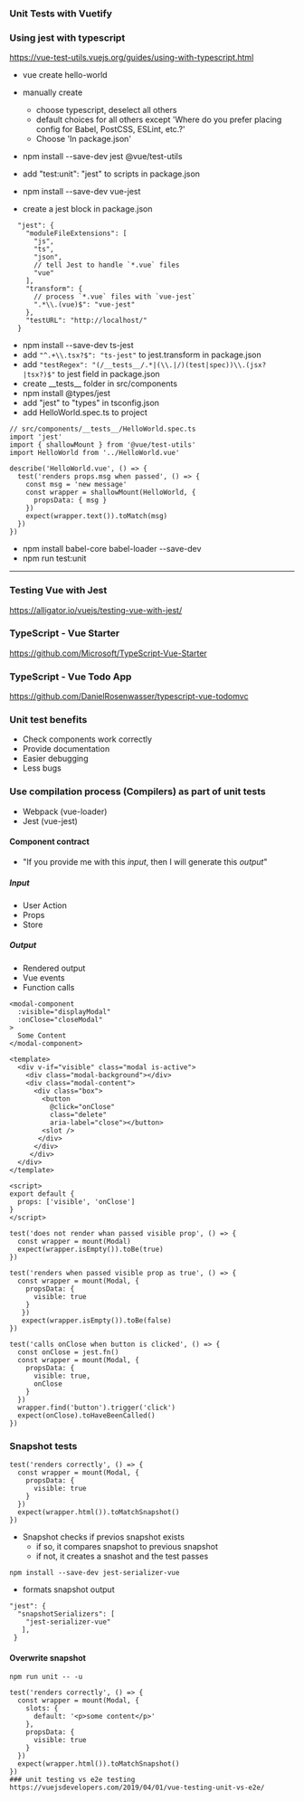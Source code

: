 ### Unit Tests with Vuetify


### Using jest with typescript
https://vue-test-utils.vuejs.org/guides/using-with-typescript.html
- vue create hello-world
- manually create 
  - choose typescript, deselect all others
  - default choices for all others except 'Where do you prefer placing config for Babel, PostCSS, ESLint, etc.?' 
  - Choose 'In package.json'
  
- npm install --save-dev jest @vue/test-utils
- add "test:unit": "jest" to scripts in package.json
- npm install --save-dev vue-jest
- create a jest block in package.json
```
  "jest": {
    "moduleFileExtensions": [
      "js",
      "ts",
      "json",
      // tell Jest to handle `*.vue` files
      "vue"
    ],
    "transform": {
      // process `*.vue` files with `vue-jest`
      ".*\\.(vue)$": "vue-jest"
    },
    "testURL": "http://localhost/"
  }
```
- npm install --save-dev ts-jest
- add ``` "^.+\\.tsx?$": "ts-jest" ``` to jest.transform in package.json
- add ``` "testRegex": "(/__tests__/.*|(\\.|/)(test|spec))\\.(jsx?|tsx?)$" ``` to jest field in package.json
- create \_\_tests\_\_ folder in src/components
- npm install @types/jest
- add "jest" to "types" in tsconfig.json
- add HelloWorld.spec.ts to project
```
// src/components/__tests__/HelloWorld.spec.ts
import 'jest'
import { shallowMount } from '@vue/test-utils'
import HelloWorld from '../HelloWorld.vue'

describe('HelloWorld.vue', () => {
  test('renders props.msg when passed', () => {
    const msg = 'new message'
    const wrapper = shallowMount(HelloWorld, {
      propsData: { msg }
    })
    expect(wrapper.text()).toMatch(msg)
  })
})
```
- npm install babel-core babel-loader --save-dev
- npm run test:unit

------
### Testing Vue with Jest
https://alligator.io/vuejs/testing-vue-with-jest/

### TypeScript - Vue Starter
https://github.com/Microsoft/TypeScript-Vue-Starter

### TypeScript - Vue Todo App
https://github.com/DanielRosenwasser/typescript-vue-todomvc

### Unit test benefits
- Check components work correctly
- Provide documentation
- Easier debugging
- Less bugs

### Use compilation process (Compilers) as part of unit tests
- Webpack (vue-loader)
- Jest (vue-jest)
#### Component contract
- "If you provide me with this *input*, then I will generate this *output*"
##### Input
- User Action
- Props
- Store
##### Output
- Rendered output
- Vue events
- Function calls

```
<modal-component
  :visible="displayModal"
  :onClose="closeModal"
>
  Some Content
</modal-component>
```
```
<template>
  <div v-if="visible" class="modal is-active">
    <div class="modal-background"></div>
    <div class="modal-content">
      <div class="box">
        <button 
          @click="onClose"
          class="delete"
          aria-label="close"></button>
        <slot />
       </div>
      </div>
     </div>
  </div>
</template>

<script>
export default {
  props: ['visible', 'onClose']
}
</script>
```

```
test('does not render whan passed visible prop', () => {
  const wrapper = mount(Modal)
  expect(wrapper.isEmpty()).toBe(true)
})

test('renders when passed visible prop as true', () => {
  const wrapper = mount(Modal, {
    propsData: {
      visible: true
    }
   })
   expect(wrapper.isEmpty()).toBe(false)
})

test('calls onClose when button is clicked', () => {
  const onClose = jest.fn()
  const wrapper = mount(Modal, {
    propsData: {
      visible: true,
      onClose
    }
  })
  wrapper.find('button').trigger('click')
  expect(onClose).toHaveBeenCalled()
})
```
### Snapshot tests
```
test('renders correctly', () => {
  const wrapper = mount(Modal, {
    propsData: {
      visible: true
    }
  })
  expect(wrapper.html()).toMatchSnapshot()
})
```
- Snapshot checks if previos snapshot exists
  - if so, it compares snapshot to previous snapshot
  - if not, it creates a snashot and the test passes
``` 
npm install --save-dev jest-serializer-vue 
``` 
- formats snapshot output
```
"jest": {
  "snapshotSerializers": [
    "jest-serializer-vue"
   ],
 }
 ```
#### Overwrite snapshot
``` npm run unit -- -u ```

```
test('renders correctly', () => {
  const wrapper = mount(Modal, {
    slots: {
      default: '<p>some content</p>'
    },
    propsData: {
      visible: true
    }
  })
  expect(wrapper.html()).toMatchSnapshot()
})
### unit testing vs e2e testing
https://vuejsdevelopers.com/2019/04/01/vue-testing-unit-vs-e2e/

